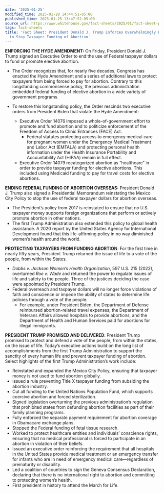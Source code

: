 ```yaml
---
date: '2025-01-25'
modified_time: 2025-01-28 14:44:51-05:00
published_time: 2025-01-25 13:47:52-05:00
source_url: https://www.whitehouse.gov/fact-sheets/2025/01/fact-sheet-president-donald-j-trump-enforces-overwhelmingly-popular-demand-to-stop-taxpayer-funding-of-abortion/
tags: fact-sheets
title: 'Fact Sheet: President Donald J. Trump Enforces Overwhelmingly Popular Demand
  to Stop Taxpayer Funding of Abortion'
---
```

 
**ENFORCING THE HYDE AMENDMENT:** On Friday, President Donald J. Trump
signed an Executive Order to end the use of Federal taxpayer dollars to
fund or promote elective abortion.

-   The Order recognizes that, for nearly five decades, Congress has
    enacted the Hyde Amendment and a series of additional laws to
    protect taxpayers from being forced to pay for abortion. Contrary to
    this longstanding commonsense policy, the previous administration
    embedded federal funding of elective abortion in a wide variety of
    government programs.
-   To restore this longstanding policy, the Order rescinds two
    executive orders from President Biden that violate the Hyde
    Amendment:
    -   Executive Order 14076 imposed a whole-of-government effort to
        promote and fund abortion and to politicize enforcement of the
        Freedom of Access to Clinic Entrances (FACE) Act.
        -   Federal statutes protecting access to emergency medical care
            for pregnant women under the Emergency Medical Treatment and
            Labor Act (EMTALA) and protecting personal health
            information under the Health Insurance Portability and
            Accountability Act (HIPAA) remain in full effect.

    <!-- -->

    -   Executive Order 14079 recategorized abortion as “healthcare” in
        order to provide taxpayer funding for elective abortions. This
        included using Medicaid funding to pay for travel costs for
        elective abortions.

**ENDING FEDERAL FUNDING OF ABORTION OVERSEAS:** President Donald J.
Trump also signed a Presidential Memorandum reinstating the Mexico City
Policy to stop the use of federal taxpayer dollars for abortion
overseas.

-   The President’s policy from 2017 is reinstated to ensure that no
    U.S. taxpayer money supports foreign organizations that perform or
    actively promote abortion in other nations.
-   The first Trump Administration also extended this policy to global
    health assistance. A 2020 report by the United States Agency for
    International Development found that this life-affirming policy in
    no way diminished women’s health around the world.

**PROTECTING TAXPAYERS FROM FUNDING ABORTION**: For the first time in
nearly fifty years, President Trump returned the issue of life to a vote
of the people, from within the States.

-   *Dobbs v. Jackson Women’s Health Organization*, 597 U.S. 215 (2022),
    overturned *Roe v. Wade* and returned the power to regulate issues
    of life and safety to the people. Three of the justices deciding the
    case were appointed by President Trump.
-   Federal overreach and taxpayer dollars will no longer force
    violations of faith and conscience or impede the ability of states
    to determine life policies through a vote of the people.
    -   For example, under President Biden, the Department of Defense
        reimbursed abortion-related travel expenses, the Department of
        Veterans Affairs allowed hospitals to provide abortions, and the
        Department of Health and Human Services paid for abortions for
        illegal immigrants.

**PRESIDENT TRUMP PROMISED AND DELIVERED**: President Trump promised to
protect and defend a vote of the people, from within the states, on the
issue of life. Today’s executive actions build on the long list of
accomplishments from the first Trump Administration to support the
sanctity of every human life and prevent taxpayer funding of abortion.
Select highlights of the first Trump Administration’s work include:

-   Reinstated and expanded the Mexico City Policy, ensuring that
    taxpayer money is not used to fund abortion globally.
-   Issued a rule preventing Title X taxpayer funding from subsiding the
    abortion industry.
-   Cut all funding to the United Nations Population Fund, which
    supports coercive abortion and forced sterilization.
-   Signed legislation overturning the previous administration’s
    regulation that prohibited states from defunding abortion facilities
    as part of their family planning programs.
-   Fully enforced the separate payment requirement for abortion
    coverage in Obamacare exchange plans.
-   Stopped the Federal funding of fetal tissue research.
-   Worked to protect healthcare entities and individuals’ conscience
    rights, ensuring that no medical professional is forced to
    participate in an abortion in violation of their beliefs.
-   Issued an executive order reinforcing the requirement that all
    hospitals in the United States provide medical treatment or an
    emergency transfer for infants who are in need of emergency medical
    care—regardless of prematurity or disability.
-   Led a coalition of countries to sign the Geneva Consensus
    Declaration, declaring that there is no international right to
    abortion and committing to protecting women’s health.
-   First president in history to attend the March for Life.
